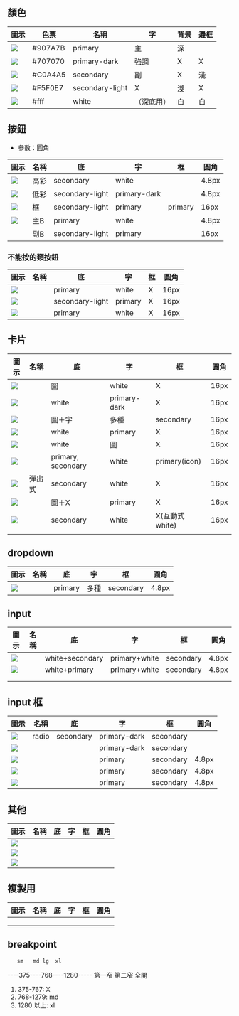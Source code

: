 ## 顏色

| 圖示                                 | 色票    | 名稱            | 字         | 背景 | 邊框 |
| ------------------------------------ | ------- | --------------- | ---------- | ---- | ---- |
| ![](./mdImg/2022-02-17-13-59-42.png) | #907A7B | primary         | 主         | 深   |      |
| ![](./mdImg/2022-02-17-13-59-21.png) | #707070 | primary-dark    | 強調       | X    | X    |
| ![](./mdImg/2022-02-17-13-59-53.png) | #C0A4A5 | secondary       | 副         | X    | 淺   |
| ![](./mdImg/2022-02-17-14-00-02.png) | #F5F0E7 | secondary-light | X          | 淺   | X    |
| ![](./mdImg/2022-02-17-13-59-11.png) | #fff    | white           | （深底用） | 白   | 白   |

## 按鈕

- 參數：圓角

| 圖示                                 | 名稱 | 底              | 字           | 框      | 圓角  |
| ------------------------------------ | ---- | --------------- | ------------ | ------- | ----- |
| ![](./mdImg/2022-02-17-14-11-13.png) | 高彩 | secondary       | white        |         | 4.8px |
| ![](./mdImg/2022-02-17-13-56-39.png) | 低彩 | secondary-light | primary-dark |         | 4.8px |
| ![](./mdImg/2022-02-17-14-11-49.png) | 框   | secondary-light | primary      | primary | 16px  |
| ![](./mdImg/2022-02-17-14-15-18.png) | 主B  | primary         | white        |         | 4.8px |
|                                      | 副B  | secondary-light | primary      |         | 16px  |

### 不能按的類按鈕

| 圖示                                 | 名稱 | 底              | 字      | 框  | 圓角 |
| ------------------------------------ | ---- | --------------- | ------- | --- | ---- |
| ![](./mdImg/2022-02-17-14-18-01.png) |      | primary         | white   | X   | 16px |
| ![](./mdImg/2022-02-17-14-18-12.png) |      | secondary-light | primary | X   | 16px |
| ![](./mdImg/2022-02-17-14-22-07.png) |      | primary         | white   | X   | 16px |


## 卡片

| 圖示                                 | 名稱   | 底                 | 字           | 框             | 圓角 |
| ------------------------------------ | ------ | ------------------ | ------------ | -------------- | ---- |
| ![](./mdImg/2022-02-17-14-13-13.png) |        | 圖                 | white        | X              | 16px |
| ![](./mdImg/2022-02-17-14-14-26.png) |        | white              | primary-dark | X              | 16px |
| ![](./mdImg/2022-02-17-14-14-59.png) |        | 圖＋字             | 多種         | secondary      | 16px |
| ![](./mdImg/2022-02-17-14-15-42.png) |        | white              | primary      | X              | 16px |
| ![](./mdImg/2022-02-17-14-23-19.png) |        | white              | 圖           | X              | 16px |
| ![](./mdImg/2022-02-17-14-23-50.png) |        | primary, secondary | white        | primary(icon)  | 16px |
| ![](./mdImg/2022-02-17-14-24-41.png) | 彈出式 | secondary          | white        | X              | 16px |
| ![](./mdImg/2022-02-17-14-26-37.png) |        | 圖＋X              | primary      | X              | 16px |
| ![](./mdImg/2022-02-17-14-27-37.png) |        | secondary          | white        | X(互動式white) | 16px |
|                                      |

## dropdown
| 圖示                                 | 名稱 | 底      | 字   | 框        | 圓角  |
| ------------------------------------ | ---- | ------- | ---- | --------- | ----- |
| ![](./mdImg/2022-02-17-14-21-35.png) |      | primary | 多種 | secondary | 4.8px |

## input

| 圖示                                 | 名稱 | 底              | 字            | 框        | 圓角  |
| ------------------------------------ | ---- | --------------- | ------------- | --------- | ----- |
| ![](./mdImg/2022-02-17-14-16-43.png) |      | white+secondary | primary+white | secondary | 4.8px |
| ![](./mdImg/2022-02-17-14-22-42.png) |      | white+primary   | primary+white | secondary | 4.8px |
|                                      |      |                 |               |           |       |
|                                      |      |                 |               |           |       |


## input 框

| 圖示                                 | 名稱  | 底        | 字           | 框        | 圓角  |
| ------------------------------------ | ----- | --------- | ------------ | --------- | ----- |
| ![](./mdImg/2022-02-17-14-19-21.png) | radio | secondary | primary-dark | secondary |       |
| ![](./mdImg/2022-02-17-14-19-58.png) |       |           | primary-dark | secondary |       |
| ![](./mdImg/2022-02-17-14-20-16.png) |       |           | primary      | secondary | 4.8px |
| ![](./mdImg/2022-02-17-14-20-28.png) |       |           | primary      | secondary | 4.8px |
| ![](./mdImg/2022-02-17-14-22-57.png) |       |           | primary      | secondary | 4.8px |


## 其他
| 圖示                                 | 名稱 | 底  | 字  | 框  | 圓角 |
| ------------------------------------ | ---- | --- | --- | --- | ---- |
| ![](./mdImg/2022-02-17-14-25-18.png) |      |     |     |     |      |
| ![](./mdImg/2022-02-17-14-25-53.png) |      |     |     |     |      |
| ![](./mdImg/2022-02-17-14-27-11.png) |      |     |     |     |      |

## 複製用
| 圖示 | 名稱 | 底  | 字  | 框  | 圓角 |
| ---- | ---- | --- | --- | --- | ---- |
|      |      |     |     |     |      |
|      |      |     |     |     |      |
|      |      |     |     |     |      |


## breakpoint
       sm   md lg  xl   
----375----768----1280-----
      第一窄  第二窄  全開
1. 375-767: X
2. 768-1279: md
3. 1280 以上: xl
